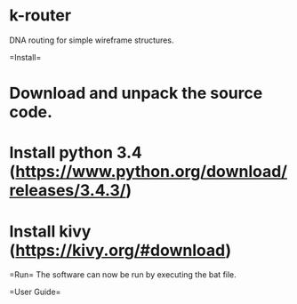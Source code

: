 # k-router
DNA routing for simple wireframe structures. 

=Install=
# Download and unpack the source code.
# Install python 3.4 (https://www.python.org/download/releases/3.4.3/)
# Install kivy (https://kivy.org/#download)
=Run=
The software can now be run by executing the bat file.

=User Guide=
